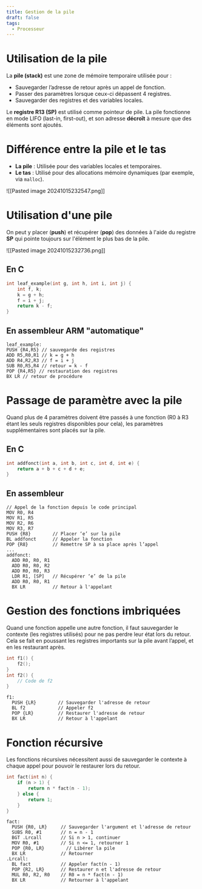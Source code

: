 ```yaml
---
title: Gestion de la pile
draft: false
tags:
  - Processeur
---
```

# Utilisation de la pile

La **pile (stack)** est une zone de mémoire temporaire utilisée pour :

- Sauvegarder l’adresse de retour après un appel de fonction.
- Passer des paramètres lorsque ceux-ci dépassent 4 registres.
- Sauvegarder des registres et des variables locales.

Le **registre R13 (SP)** est utilisé comme pointeur de pile. La pile fonctionne en mode LIFO (last-in, first-out), et son adresse **décroît** à mesure que des éléments sont ajoutés.
# Différence entre la pile et le tas

- **La pile** : Utilisée pour des variables locales et temporaires.
- **Le tas** : Utilisé pour des allocations mémoire dynamiques (par exemple, via `malloc`).

![[Pasted image 20241015232547.png]]
# Utilisation d'une pile

On peut y placer (**push**) et récupérer (**pop**) des données à l'aide du registre **SP** qui pointe toujours sur l'élément le plus bas de la pile.

![[Pasted image 20241015232736.png]]
## En C
```c
int leaf_example(int g, int h, int i, int j) {
    int f, k;
    k = g + h;
    f = i + j;
    return k - f;
}
```
## En assembleur ARM "automatique"

```assembly
leaf_example:
PUSH {R4,R5} // sauvegarde des registres
ADD R5,R0,R1 // k = g + h
ADD R4,R2,R3 // f = i + j
SUB R0,R5,R4 // retour = k - f
POP {R4,R5} // restauration des registres
BX LR // retour de procédure
```
# Passage de paramètre avec la pile

Quand plus de 4 paramètres doivent être passés à une fonction (R0 à R3 étant les seuls registres disponibles pour cela), les paramètres supplémentaires sont placés sur la pile.
## En C

```c
int addfonct(int a, int b, int c, int d, int e) {
    return a + b + c + d + e;
}
```
## En assembleur

```assembly
// Appel de la fonction depuis le code principal
MOV R0, R4
MOV R1, R5
MOV R2, R6
MOV R3, R7
PUSH {R8}        // Placer ‘e’ sur la pile
BL addfonct      // Appeler la fonction
POP {R8}         // Remettre SP à sa place après l’appel
...
addfonct:
  ADD R0, R0, R1
  ADD R0, R0, R2
  ADD R0, R0, R3
  LDR R1, [SP]   // Récupérer ‘e’ de la pile
  ADD R0, R0, R1
  BX LR          // Retour à l'appelant

```
# Gestion des fonctions imbriquées

Quand une fonction appelle une autre fonction, il faut sauvegarder le contexte (les registres utilisés) pour ne pas perdre leur état lors du retour. Cela se fait en poussant les registres importants sur la pile avant l’appel, et en les restaurant après.

```c
int f1() {
    f2();
}
int f2() {
    // Code de f2
}
```

```assembly
f1:
  PUSH {LR}        // Sauvegarder l'adresse de retour
  BL f2            // Appeler f2
  POP {LR}         // Restaurer l'adresse de retour
  BX LR            // Retour à l'appelant
```
# Fonction récursive

Les fonctions récursives nécessitent aussi de sauvegarder le contexte à chaque appel pour pouvoir le restaurer lors du retour.

```c
int fact(int n) {
    if (n > 1) {
        return n * fact(n - 1);
    } else {
        return 1;
    }
}
```

```assembly
fact:
  PUSH {R0, LR}     // Sauvegarder l'argument et l'adresse de retour
  SUBS R0, #1       // n = n - 1
  BGT .Lrcall       // Si n > 1, continuer
  MOV R0, #1        // Si n <= 1, retourner 1
  POP {R0, LR}        // Libérer la pile
  BX LR             // Retourner
.Lrcall:
  BL fact           // Appeler fact(n - 1)
  POP {R2, LR}      // Restaurer n et l'adresse de retour
  MUL R0, R2, R0    // R0 = n * fact(n - 1)
  BX LR             // Retourner à l'appelant
```